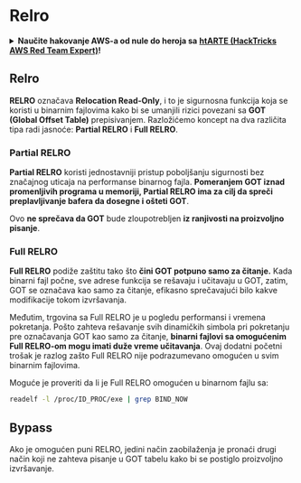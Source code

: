 # Relro

<details>

<summary><strong>Naučite hakovanje AWS-a od nule do heroja sa</strong> <a href="https://training.hacktricks.xyz/courses/arte"><strong>htARTE (HackTricks AWS Red Team Expert)</strong></a><strong>!</strong></summary>

Drugi načini podrške HackTricks-u:

* Ako želite da vidite **vašu kompaniju reklamiranu na HackTricks-u** ili **preuzmete HackTricks u PDF formatu** proverite [**PLANOVE ZA PRIJATELJSTVO**](https://github.com/sponsors/carlospolop)!
* Nabavite [**zvanični PEASS & HackTricks swag**](https://peass.creator-spring.com)
* Otkrijte [**Porodicu PEASS**](https://opensea.io/collection/the-peass-family), našu kolekciju ekskluzivnih [**NFT-ova**](https://opensea.io/collection/the-peass-family)
* **Pridružite se** 💬 [**Discord grupi**](https://discord.gg/hRep4RUj7f) ili [**telegram grupi**](https://t.me/peass) ili nas **pratite** na **Twitteru** 🐦 [**@hacktricks\_live**](https://twitter.com/hacktricks\_live)**.**
* **Podelite svoje hakovanje trikove slanjem PR-ova na** [**HackTricks**](https://github.com/carlospolop/hacktricks) i [**HackTricks Cloud**](https://github.com/carlospolop/hacktricks-cloud) github repozitorijume.

</details>

## Relro

**RELRO** označava **Relocation Read-Only**, i to je sigurnosna funkcija koja se koristi u binarnim fajlovima kako bi se umanjili rizici povezani sa **GOT (Global Offset Table)** prepisivanjem. Razložićemo koncept na dva različita tipa radi jasnoće: **Partial RELRO** i **Full RELRO**.

### **Partial RELRO**

**Partial RELRO** koristi jednostavniji pristup poboljšanju sigurnosti bez značajnog uticaja na performanse binarnog fajla. **Pomeranjem GOT iznad promenljivih programa u memoriji, Partial RELRO ima za cilj da spreči preplavljivanje bafera da dosegne i ošteti GOT**.

Ovo **ne sprečava da GOT** bude zloupotrebljen **iz ranjivosti na proizvoljno pisanje**.

### **Full RELRO**

**Full RELRO** podiže zaštitu tako što **čini GOT potpuno samo za čitanje.** Kada binarni fajl počne, sve adrese funkcija se rešavaju i učitavaju u GOT, zatim, GOT se označava kao samo za čitanje, efikasno sprečavajući bilo kakve modifikacije tokom izvršavanja.

Međutim, trgovina sa Full RELRO je u pogledu performansi i vremena pokretanja. Pošto zahteva rešavanje svih dinamičkih simbola pri pokretanju pre označavanja GOT kao samo za čitanje, **binarni fajlovi sa omogućenim Full RELRO-om mogu imati duže vreme učitavanja**. Ovaj dodatni početni trošak je razlog zašto Full RELRO nije podrazumevano omogućen u svim binarnim fajlovima.

Moguće je proveriti da li je Full RELRO omogućen u binarnom fajlu sa:

```bash
readelf -l /proc/ID_PROC/exe | grep BIND_NOW
```

## Bypass

Ako je omogućen puni RELRO, jedini način zaobilaženja je pronaći drugi način koji ne zahteva pisanje u GOT tabelu kako bi se postiglo proizvoljno izvršavanje.

